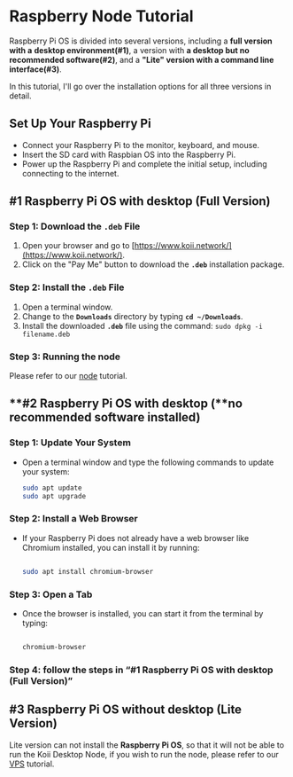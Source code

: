 # Raspberry Node Tutorial

Raspberry Pi OS is divided into several versions, including a **full version with a** **desktop environment(#1)**, a version with **a desktop but no recommended software(#2)**, and a **"Lite" version with a command line interface(#3)**.

In this tutorial, I'll go over the installation options for all three versions in detail.

## **Set Up Your Raspberry Pi**

- Connect your Raspberry Pi to the monitor, keyboard, and mouse.
- Insert the SD card with Raspbian OS into the Raspberry Pi.
- Power up the Raspberry Pi and complete the initial setup, including connecting to the internet.

## **#1 Raspberry Pi OS with desktop (Full Version)**

### **Step 1: Download the `.deb` File**

1. Open your browser and go to [https://www.koii.network/](https://www.koii.network/).
2. Click on the "Pay Me" button to download the **`.deb`** installation package.

### **Step 2: Install the `.deb` File**

1. Open a terminal window.
2. Change to the **`Downloads`** directory by typing **`cd ~/Downloads`**.
3. Install the downloaded **`.deb`** file using the command: `sudo dpkg -i filename.deb`

### Step 3: Running the node

Please refer to our [node](https://docs.koii.network/faq/questions/managing-node/#q-how-to-run-the-task) tutorial.

## **#2 Raspberry Pi OS with desktop (**no recommended software installed)

### **Step 1: Update Your System**

- Open a terminal window and type the following commands to update your system:
  ```bash
  sudo apt update
  sudo apt upgrade
  ```

### **Step 2: Install a Web Browser**

- If your Raspberry Pi does not already have a web browser like Chromium installed, you can install it by running:
  ```bash

  sudo apt install chromium-browser
  ```

### **Step 3: Open a Tab**

- Once the browser is installed, you can start it from the terminal by typing:
  ```bash

  chromium-browser
  ```

### Step 4: follow the steps in “#1 **Raspberry Pi OS with desktop (Full Version)”**

## **#3 Raspberry Pi OS without desktop (Lite Version)**

Lite version can not install the **Raspberry Pi OS**, so that it will not be able to run the Koii Desktop Node, if you wish to run the node, please refer to our [VPS](https://docs.koii.network/run-a-node/task-nodes/Running-on-VPS-Docker) tutorial.
